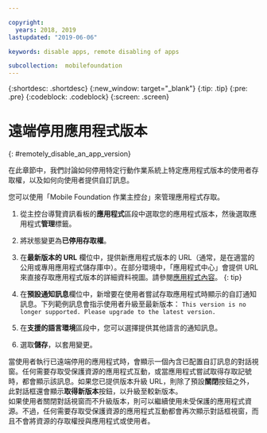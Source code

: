 ```yaml
---

copyright:
  years: 2018, 2019
lastupdated: "2019-06-06"

keywords: disable apps, remote disabling of apps

subcollection:  mobilefoundation
---
```


{:shortdesc: .shortdesc}
{:new_window: target="_blank"}
{:tip: .tip}
{:pre: .pre}
{:codeblock: .codeblock}
{:screen: .screen}

# 遠端停用應用程式版本
{: #remotely_disable_an_app_version}

在此章節中，我們討論如何停用特定行動作業系統上特定應用程式版本的使用者存取權，以及如何向使用者提供自訂訊息。

您可以使用「Mobile Foundation 作業主控台」來管理應用程式存取。

1. 從主控台導覽資訊看板的**應用程式**區段中選取您的應用程式版本，然後選取應用程式**管理**標籤。
2. 將狀態變更為**已停用存取權**。
3. 在**最新版本的 URL** 欄位中，提供新應用程式版本的 URL（通常，是在適當的公用或專用應用程式儲存庫中）。在部分環境中，「應用程式中心」會提供 URL 來直接存取應用程式版本的詳細資料視圖。請參閱[應用程式內容](https://mobilefirstplatform.ibmcloud.com/tutorials/en/foundation/8.0/appcenter/appcenter-console/#application-properties)。
   {: tip}

4. 在**預設通知訊息**欄位中，新增要在使用者嘗試存取應用程式時顯示的自訂通知訊息。下列範例訊息會指示使用者升級至最新版本：
   `This version is no longer supported. Please upgrade to the latest version.`
5. 在**支援的語言環境**區段中，您可以選擇提供其他語言的通知訊息。
6. 選取**儲存**，以套用變更。

當使用者執行已遠端停用的應用程式時，會顯示一個內含已配置自訂訊息的對話視窗。任何需要存取受保護資源的應用程式互動，或當應用程式嘗試取得存取記號時，都會顯示該訊息。如果您已提供版本升級 URL，則除了預設**關閉**按鈕之外，此對話框還會顯示**取得新版本**按鈕，以升級至較新版本。<br/>
如果使用者關閉對話視窗而不升級版本，則可以繼續使用未受保護的應用程式資源。不過，任何需要存取受保護資源的應用程式互動都會再次顯示對話框視窗，而且不會將資源的存取權授與應用程式或使用者。
